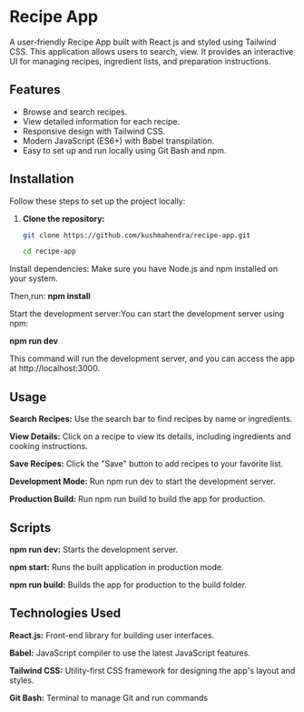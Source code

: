 
# Recipe App

A user-friendly Recipe App built with React.js and styled using Tailwind CSS. This application allows users to search, view. It provides an interactive UI for managing recipes, ingredient lists, and preparation instructions.

## Features

- Browse and search recipes.
- View detailed information for each recipe.
- Responsive design with Tailwind CSS.
- Modern JavaScript (ES6+) with Babel transpilation.
- Easy to set up and run locally using Git Bash and npm.

## Installation

Follow these steps to set up the project locally:

1. **Clone the repository:**
   ```bash
   git clone https://github.com/kushmahendra/recipe-app.git
   
   cd recipe-app

Install dependencies: Make sure you have Node.js and npm installed on your system. 

Then,run: **npm install**

Start the development server:You can start the development server using npm:

**npm run dev**

This command will run the development server, and you can access the app at http://localhost:3000.

## Usage

**Search Recipes:** Use the search bar to find recipes by name or ingredients.

**View Details:** Click on a recipe to view its details, including ingredients and cooking instructions.

**Save Recipes:** Click the "Save" button to add recipes to your favorite list.

**Development Mode:** Run npm run dev to start the development server.

**Production Build:** Run npm run build to build the app for production.


## Scripts

**npm run dev:** Starts the development server.

**npm start:** Runs the built application in production mode.

**npm run build:** Builds the app for production to the build folder.


## Technologies Used

**React.js:** Front-end library for building user interfaces.

**Babel:** JavaScript compiler to use the latest JavaScript features.

**Tailwind CSS:** Utility-first CSS framework for designing the app's layout and styles.

**Git Bash:** Terminal to manage Git and run commands
